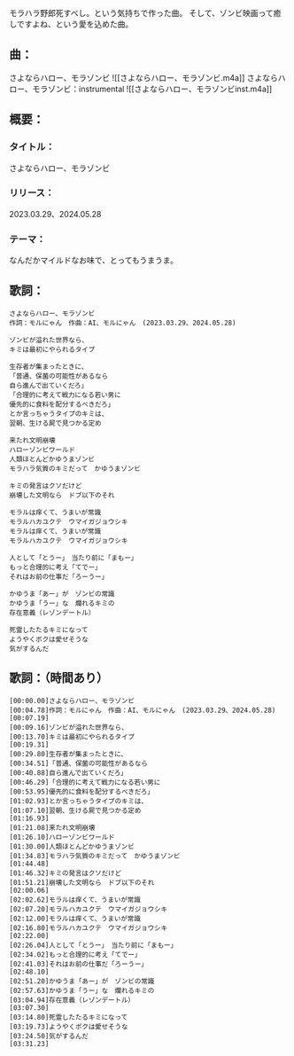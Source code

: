 モラハラ野郎死すべし。という気持ちで作った曲。
そして、ゾンビ映画って癒しですよね、という愛を込めた曲。

## 曲：
さよならハロー、モラゾンビ
![[さよならハロー、モラゾンビ.m4a]]
さよならハロー、モラゾンビ：instrumental
![[さよならハロー、モラゾンビinst.m4a]]
## 概要：
### タイトル：
さよならハロー、モラゾンビ
### リリース：
2023.03.29、2024.05.28
### テーマ：
なんだかマイルドなお味で、とってもうまうま。

## 歌詞：
```
さよならハロー、モラゾンビ
作詞：モルにゃん　作曲：AI、モルにゃん　(2023.03.29、2024.05.28)

ゾンビが溢れた世界なら、
キミは最初にやられるタイプ

生存者が集まったときに、
「普通、保菌の可能性があるなら
自ら進んで出ていくだろ」
「合理的に考えて戦力になる若い男に
優先的に食料を配分するべきだろ」
とか言っちゃうタイプのキミは、
翌朝、生ける屍で見つかる定め

来たれ文明崩壊
ハローゾンビワールド
人類ほとんどかゆうまゾンビ
モラハラ気質のキミだって　かゆうまゾンビ

キミの発言はクソだけど
崩壊した文明なら　ドブ以下のそれ

モラルは痒くて、うまいが常識
モラルハカユクテ　ウマイガジョウシキ
モラルは痒くて、うまいが常識
モラルハカユクテ　ウマイガジョウシキ

人として「とうー」　当たり前に「まもー」
もっと合理的に考え「てでー」
それはお前の仕事だ「ろーうー」

かゆうま「あー」が　ゾンビの常識
かゆうま「うー」な　爛れるキミの
存在意義（レゾンデートル）

死霊したたるキミになって
ようやくボクは愛せそうな
気がするんだ
```

## 歌詞：（時間あり）
```
[00:00.00]さよならハロー、モラゾンビ  
[00:04.78]作詞：モルにゃん　作曲：AI、モルにゃん　(2023.03.29、2024.05.28)  
[00:07.19]  
[00:09.16]ゾンビが溢れた世界なら、  
[00:13.70]キミは最初にやられるタイプ  
[00:19.31]  
[00:29.80]生存者が集まったときに、  
[00:34.51]「普通、保菌の可能性があるなら  
[00:40.88]自ら進んで出ていくだろ」  
[00:46.29]「合理的に考えて戦力になる若い男に  
[00:53.95]優先的に食料を配分するべきだろ」  
[01:02.93]とか言っちゃうタイプのキミは、  
[01:07.10]翌朝、生ける屍で見つかる定め  
[01:16.93]  
[01:21.08]来たれ文明崩壊  
[01:26.10]ハローゾンビワールド  
[01:30.00]人類ほとんどかゆうまゾンビ  
[01:34.83]モラハラ気質のキミだって　かゆうまゾンビ  
[01:44.48]  
[01:46.32]キミの発言はクソだけど  
[01:51.21]崩壊した文明なら　ドブ以下のそれ  
[02:00.06]  
[02:02.62]モラルは痒くて、うまいが常識  
[02:07.20]モラルハカユクテ　ウマイガジョウシキ  
[02:12.00]モラルは痒くて、うまいが常識  
[02:16.80]モラルハカユクテ　ウマイガジョウシキ  
[02:22.00]  
[02:26.04]人として「とうー」　当たり前に「まもー」  
[02:34.02]もっと合理的に考え「てでー」  
[02:41.03]それはお前の仕事だ「ろーうー」  
[02:48.10]  
[02:51.20]かゆうま「あー」が　ゾンビの常識  
[02:57.63]かゆうま「うー」な　爛れるキミの  
[03:04.94]存在意義（レゾンデートル）  
[03:07.30]  
[03:14.80]死霊したたるキミになって  
[03:19.73]ようやくボクは愛せそうな  
[03:24.50]気がするんだ  
[03:31.23]
```
